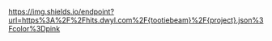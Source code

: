 https://img.shields.io/endpoint?url=https%3A%2F%2Fhits.dwyl.com%2F{tootiebeam}%2F{project}.json%3Fcolor%3Dpink
  

<!--
**tootiebeam/tootiebeam** is a ✨ _special_ ✨ repository because its `README.md` (this file) appears on your GitHub profile.

Here are some ideas to get you started:

- 🔭 I’m currently working on ...
- 🌱 I’m currently learning ...
- 👯 I’m looking to collaborate on ...
- 🤔 I’m looking for help with ...
- 💬 Ask me about ...
- 📫 How to reach me: ...
- 😄 Pronouns: ...
- ⚡ Fun fact: ...
-->
